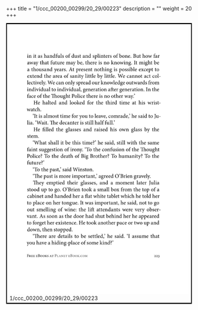+++
title = "1/ccc_00200_00299/20_29/00223"
description = ""
weight = 20
+++

<table style="border:2px solid black;max-width:800px;max-height:800px;" 
><tr><td>
<img class="center-fit-jpg"
src="/jpg_/out_jpg_1984__223.jpg">
1/ccc_00200_00299/20_29/00223
</img></td></tr></table>
